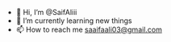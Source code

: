 - 👋 Hi, I’m @SaifAliii
- 🌱 I’m currently learning new things
- 📫 How to reach me saaifaali03@gmail.com

<!---
SaifAliii/SaifAliii is a ✨ special ✨ repository because its `README.md` (this file) appears on your GitHub profile.
You can click the Preview link to take a look at your changes.
--->
